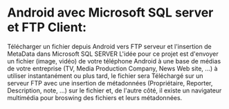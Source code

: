 # Android avec Microsoft SQL server et FTP Client:
Télécharger un fichier depuis   Android vers FTP serveur et l'insertion de MetaData dans Microsoft SQL SERVER
L'idée pour ce projet est d'envoyer un fichier (image, vidéo) de votre téléphone Android à une base de médias de votre entreprise (TV, Media Production Company, News Web site, ...) à utiliser instantanément ou plus tard, le fichier sera Téléchargé sur un serveur FTP avec une insertion de métadonnées (Propriétaire, Reporter, Description, note, ...) sur le fichier et, de l'autre côté, il existe un navigateur multimédia pour broswing des fichiers et leurs métadonnées.
